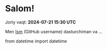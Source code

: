 # Salom!

Joriy vaqt: **2024-07-21 15:30 UTC**

Men [Ism](https://github.com/SharipovIskandar) (GitHub username) dasturchiman va ... 

from datetime import datetime



